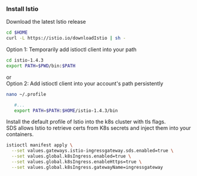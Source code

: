 ### Install Istio
Download the latest Istio release
```bash
cd $HOME
curl -L https://istio.io/downloadIstio | sh -
```

Option 1: Temporarily add istioctl client into your path  
```bash
cd istio-1.4.3
export PATH=$PWD/bin:$PATH
```
or  
Option 2: Add istioctl client into your account's path persistently
```bash
nano ~/.profile

   #...
   export PATH=$PATH:$HOME/istio-1.4.3/bin
```

Install the default profile of Istio into the k8s cluster with tls flags.  
SDS allows Istio to retrieve certs from K8s secrets and inject them into your containers.
```bash
istioctl manifest apply \
  --set values.gateways.istio-ingressgateway.sds.enabled=true \
  --set values.global.k8sIngress.enabled=true \
  --set values.global.k8sIngress.enableHttps=true \
  --set values.global.k8sIngress.gatewayName=ingressgateway
```
